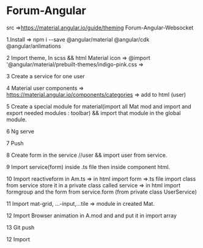 # Forum-Angular

src =>https://material.angular.io/guide/theming
Forum-Angular-Websocket

1.Install
=> npm i --save @angular/material @angular/cdk @angular/anlimations

2 Import theme, In scss && html Material icon
=> @import '@angular/material/prebuilt-themes/indigo-pink.css
=> <link href="https://fonts.googleapis.com/icon?family=Material+Icons" rel="stylesheet">

3 Create a service for one user

4 Material user components => https://material.angular.io/components/categories
=> add to html (user)<mat-toolbar>

5 Create a special module for material(import all Mat mod and import and export needed modules : toolbar) && import that module in the global module.

6 Ng serve

7 Push

8 Create form in the service //user && import user from service.

9 Import service(form) inside .ts file then inside component html.

10 Import reactiveform in Am.ts
=> in html import form
=>.ts file import class from service store it in a private class called service
=> in html import formgroup and the form from service.form (from private class UserService)

11 Import mat-grid, ...-input,...tile => module in created Mat.

12 Import Browser animation in A.mod and and put it in import array

13 Git push

12 Import
